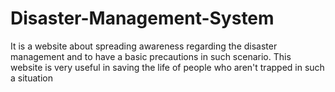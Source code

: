 # Disaster-Management-System
It is a website about spreading awareness regarding the disaster management and to have a basic precautions in such scenario. This website is very useful in saving the life of people who aren't trapped in such a situation
